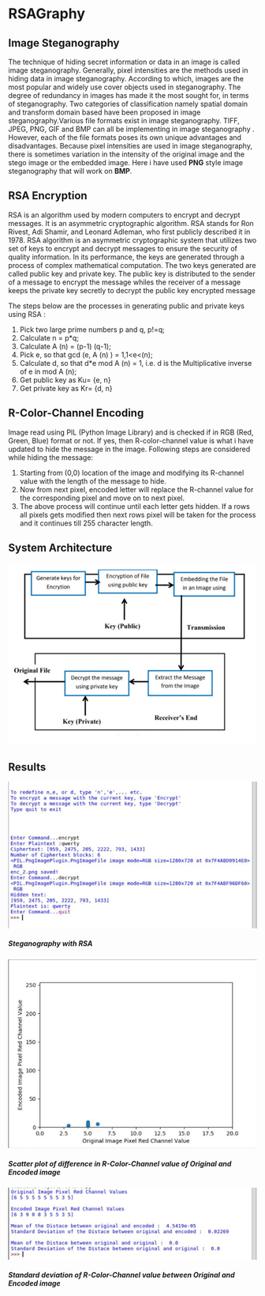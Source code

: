 # RSAGraphy


## Image Steganography

The technique of hiding secret information or data in an image is called image steganography. Generally, pixel intensities are the methods used in hiding data in
image steganography. According to which, images are the most popular and widely use cover objects used in steganography. The degree of redundancy in images has
made it the most sought for, in terms of steganography. Two categories of classification namely spatial domain and transform domain based have been
proposed in image steganography.Various file formats exist in image steganography. TIFF, JPEG, PNG, GIF and BMP can all be implementing in image steganography .
However, each of the file formats poses its own unique advantages and disadvantages. Because pixel intensities are used in image steganography, there is
sometimes variation in the intensity of the original image and the stego image or the embedded image. Here i have used **PNG** style image steganography that will work on **BMP**.


## RSA Encryption

RSA is an algorithm used by modern computers to encrypt and decrypt messages. It is an asymmetric cryptographic algorithm. RSA stands for Ron Rivest, Adi Shamir,
and Leonard Adleman, who first publicly described it in 1978. RSA algorithm is an asymmetric cryptographic system that utilizes two set of keys to encrypt and decrypt
messages to ensure the security of quality information. In its performance, the keys are generated through a process of complex mathematical computation. The two keys
generated are called public key and private key. The public key is distributed to the sender of a message to encrypt the message whiles the receiver of a message keeps
the private key secretly to decrypt the public key encrypted message

The steps below are the processes in generating public and private keys using RSA :

1. Pick two large prime numbers p and q, p!=q;
2. Calculate n = p*q;
3. Calculate A (n) = (p-1) (q-1);
4. Pick e, so that gcd (e, A (n) ) = 1,1&lt;e&lt;(n);
5. Calculate d, so that d*e mod A (n) = 1, i.e. d is the Multiplicative inverse of e in mod A (n);
6. Get public key as Ku= {e, n}
7. Get private key as Kr= {d, n}


## R-Color-Channel Encoding

Image read using PIL (Python Image Library) and is checked if in RGB (Red, Green, Blue) format or not. If yes, then R-color-channel value is what i have updated to hide the message in the image. Following steps are considered while hiding the message:

1. Starting from (0,0) location of the image and modifying its R-channel value with the length of the message to hide.
2. Now from next pixel, encoded letter will replace the R-channel value for the corresponding pixel and move on to next pixel.
3. The above process will continue until each letter gets hidden. If a rows all pixels gets modified then next rows pixel will be taken for the process and it continues till 255 character length.


## System Architecture

![System Architecure](system_arch.png)


## Results

![Steganography with RSA](result_1.png)

##### Steganography with RSA

![Scatter plot of difference in R-Color-Channel value of Original and Encoded image](diff_orig_enc.png)

##### Scatter plot of difference in R-Color-Channel value of Original and Encoded image

![Standard deviation of R-Color-Channel value between Original and Encoded image](diff_orig_enc_shell.png)

##### Standard deviation of R-Color-Channel value between Original and Encoded image
